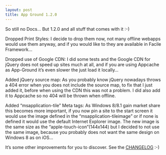 ```yaml
---
layout: post
title: App Ground 1.2.0 
---
```

So still no Docs… But 1.2.0 and all stuff that comes with it :-)

Dropped Print Styles:
I decide to drop them now, not many offline webapps would use them anyway, and if you would like to they are available in Facile Framework…

Dropped use of Google CDN:
I did some tests and the Google CDN for jQuery does not speed up sites much at all, and if you are using Appcache as App-Ground it’s even slower the just load it locally…

Added jQuery source map:
As you probably know jQuery nowadays throws a 404 error when you does not include the source map, to fix that I just added it, before when using the CDN this was not a problem. I did also add it to Appcache so no 404 will be thrown when offline.

Added “msapplication-tile” Meta tags:
As Windows 8/8.1 gain market share this becomes more important, if you now pin a site to the start screen it would use the image defined in the “msapplication-tileimage” or if none is defined it would use the default Internet Explorer image. The new image is the same size as the “apple-touch-icon”(144x144) but I decided to not use the same image, because you probably does not want the same design on Windows 8 as on iOS…

It’s some other improvements for you to discover. See the [CHANGELOG][1] :-)

[1]: https://github.com/Abbe98/App-Ground/blob/master/CHANGELOG.md